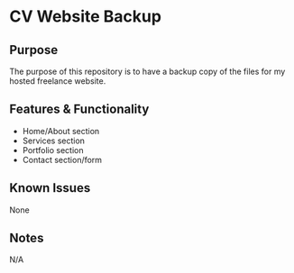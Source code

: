 # CV Website Backup
## Purpose
The purpose of this repository is to have a backup copy of the files for my hosted freelance website.

## Features & Functionality
 - Home/About section
 - Services section
 - Portfolio section
 - Contact section/form

## Known Issues
None

## Notes
N/A
